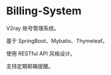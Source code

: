 # Billing-System

V2ray 账号管理系统。

基于 SpringBoot、Mybatis、Thymeleaf。

使用 RESTful API 风格设计。

支持定期邮箱提醒。

